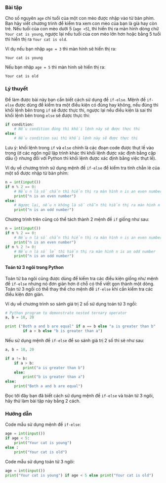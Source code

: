### **Bài tập**

Cho số nguyên `age` chỉ tuổi của một con mèo được nhập vào từ bàn phím. Bạn hãy viết chương trình để kiểm tra xem con mèo của bạn là già hay còn trẻ. Nếu tuổi của con mèo dưới 5 (`age <5`), thì hiển thị ra màn hình dòng chữ `Your cat is young`, ngược lại nếu tuổi của con mèo lớn hơn hoặc bằng 5 tuổi thì hiển thị ra `Your cat is old`.

Ví dụ nếu bạn nhập `age = 3` thì màn hính sẽ hiển thị ra:

``` markup
Your cat is young
```

Nếu bạn nhập `age = 5` thì màn hình sẽ hiển thị ra:

``` markup
Your cat is old
```

### **Lý thuyết**

Để làm được bài này bạn cần biết cách sử dụng đề `if-else`. Mệnh đề `if-else` được dùng để kiểm tra một điều kiện có đúng hay không, nếu đúng thì khối lệnh bên trong `if` sẽ được thực thi, ngược lại nếu điều kiện là sai thì khối lệnh bên trong `else` sẽ được thực thi:

``` python
if condition:
    # Nếu condition đúng thì khối lệnh này sẽ được thực thi
else:
    # Nếu condition sai thì khối lệnh này sẽ được thực thi
```

Lưu ý: khối lệnh trong `if` và `else` chính là các đoạn code được thụt lề vào trong (ở các ngôn ngữ lập trình khác thì khối lệnh được xác định bằng cặp dấu {} nhưng đối với Python thì khối lệnh được xác định bằng việc thụt lề).

Ví dụ về chương trình sử dụng mệnh đề `if-else` để kiểm tra tính chẵn lẻ của một số được nhập từ bàn phím:

``` python
n = int(input())
if n % 2 == 0:
    # Nếu n là số chẵn thì hiển thị ra màn hình n is an even number
    print("n is an even number")
else:
    # Ngược lại, nếu n không là số chẵn thì hiển thị ra màn hình n is an odd number
    print("n is an odd number")
```

Chương trình trên cũng có thể tách thành 2 mệnh đề `if` giống như sau:

``` python
n = int(input())
if n % 2 == 0:
    # Nếu n là số chẵn thì hiển thị ra màn hình n is an even number
    print("n is an even number")
if n % 2 != 0:
    # Nếu n là số lẻ thì hiển thị ra màn hình n is an odd number
    print("n is an odd number")
```

#### **Toán tử 3 ngôi trong Python**

Toán tử ba ngôi cũng được dùng để kiểm tra các điều kiện giống như mệnh đề `if-else` nhưng nó đơn giản hơn ở chỗ có thể viết gọn thành một dòng. Toán tử 3 ngồi có thể thay thế cho mệnh đề `if-else` khi cần kiểm tra các điều kiện đơn giản.

Ví dụ về chương trình so sánh giá trị 2 số sử dụng toán tử 3 ngồi:

``` python
# Python program to demonstrate nested ternary operator 
a, b = 10, 20

print ("Both a and b are equal" if a == b else "a is greater than b"
        if a > b else "b is greater than a") 
```

Nếu sử dụng mệnh đề `if-else` để so sánh giá trị 2 số thì sẽ như sau:

``` python
a, b = 10, 20

if a != b:
    if a > b:
        print("a is greater than b")
    else:
        print("b is greater than a")
else:
    print("Both a and b are equal")
```

Đọc tới đây bạn đã biết cách sử dụng mệnh đề `if-else` và toán tử 3 ngôi, hãy thử làm bài tập này bằng 2 cách.

### Hướng dẫn

Code mẫu sử dụng mệnh đề `if-else`:

``` python
age = int(input())
if age < 5:
    print("Your cat is young")
else :
    print("Your cat is old")
```

Code mẫu sử dụng toán tử 3 ngôi:

``` python
age = int(input())
print("Your cat is young") if age < 5 else print("Your cat is old")
```
